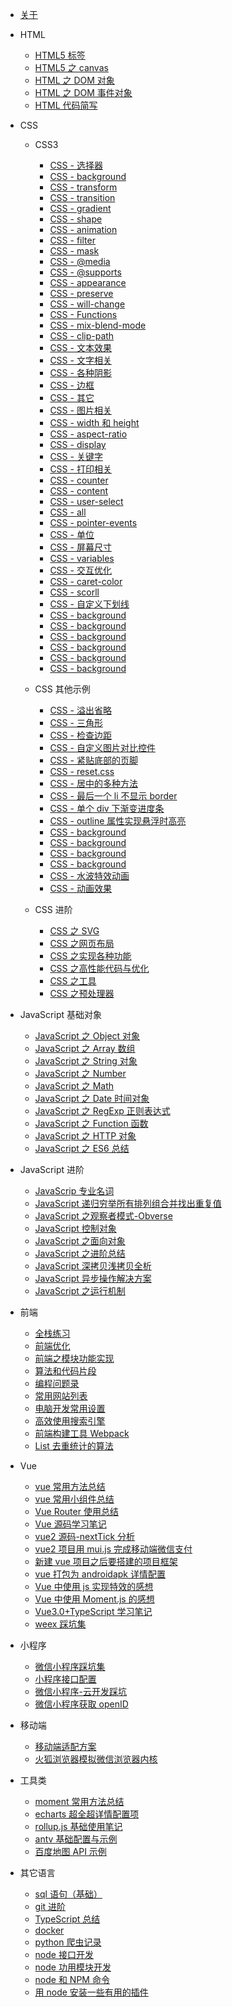 - [关于](/docs/about.md)

- HTML

  - [HTML5 标签](/docs/html/HTML5标签.md)
  - [HTML5 之 canvas](/docs/html/HTML5之canvas.md)
  - [HTML 之 DOM 对象](/docs/html/HTML之DOM对象.md)
  - [HTML 之 DOM 事件对象](/docs/html/HTML之DOM事件对象.md)
  - [HTML 代码简写](</docs/html/HTML代码简写：Emmet(ZenCoding)和Pug语法.md>)

- CSS

  - CSS3

    - [CSS - 选择器](/docs/css/css3/CSS-选择器.md)
    - [CSS - background](/docs/css/css3/CSS-background.md)
    - [CSS - transform](/docs/css/css3/CSS-transform.md)
    - [CSS - transition](/docs/css/css3/CSS-transition.md)
    - [CSS - gradient](/docs/css/css3/CSS-gradient.md)
    - [CSS - shape](/docs/css/css3/CSS-shape.md)
    - [CSS - animation](/docs/css/css3/CSS-animation.md)
    - [CSS - filter](/docs/css/css3/CSS-filter.md)
    - [CSS - mask](/docs/css/css3/CSS-mask.md)
    - [CSS - @media](/docs/css/css3/CSS-@media.md)
    - [CSS - @supports](/docs/css/css3/CSS-@supports.md)
    - [CSS - appearance](/docs/css/css3/CSS-appearance.md)
    - [CSS - preserve](/docs/css/css3/CSS-preserve.md)
    - [CSS - will-change](/docs/css/css3/CSS-will-change.md)
    - [CSS - Functions](/docs/css/css3/CSS-Functions.md)
    - [CSS - mix-blend-mode](/docs/css/css3/CSS-mix-blend-mode.md)
    - [CSS - clip-path](/docs/css/css3/CSS-clip-path.md)
    - [CSS - 文本效果](/docs/css/css3/CSS-文本效果.md)
    - [CSS - 文字相关](/docs/css/css3/CSS-文字相关.md)
    - [CSS - 各种阴影](/docs/css/css3/CSS-各种阴影.md)
    - [CSS - 边框](/docs/css/css3/CSS-边框.md)
    - [CSS - 其它](/docs/css/css3/CSS-其它.md)
    - [CSS - 图片相关](/docs/css/css3/CSS-图片相关.md)
    - [CSS - width 和 height](/docs/css/css3/CSS-width和height.md)
    - [CSS - aspect-ratio](/docs/css/css3/CSS-aspect-ratio.md)
    - [CSS - display](/docs/css/css3/CSS-display.md)
    - [CSS - 关键字](/docs/css/css3/CSS-关键字.md)
    - [CSS - 打印相关](/docs/css/css3/CSS-打印相关.md)
    - [CSS - counter](/docs/css/css3/CSS-counter.md)
    - [CSS - content](/docs/css/css3/CSS-content.md)
    - [CSS - user-select](/docs/css/css3/CSS-user-select.md)
    - [CSS - all](/docs/css/css3/CSS-all.md)
    - [CSS - pointer-events](/docs/css/css3/CSS-pointer-events.md)
    - [CSS - 单位](/docs/css/css3/CSS-单位.md)
    - [CSS - 屏幕尺寸](/docs/css/css3/CSS-屏幕尺寸.md)
    - [CSS - variables](/docs/css/css3/CSS-variables.md)
    - [CSS - 交互优化](/docs/css/css3/CSS-交互优化.md)
    - [CSS - caret-color](/docs/css/css3/CSS-caret-color.md)
    - [CSS - scorll](/docs/css/css3/CSS-scorll.md)
    - [CSS - 自定义下划线](/docs/css/css3/CSS-自定义下划线.md)
    - [CSS - background](/docs/css/css3/CSS-background.md)
    - [CSS - background](/docs/css/css3/CSS-background.md)
    - [CSS - background](/docs/css/css3/CSS-background.md)
    - [CSS - background](/docs/css/css3/CSS-background.md)
    - [CSS - background](/docs/css/css3/CSS-background.md)
    - [CSS - background](/docs/css/css3/CSS-background.md)

  - CSS 其他示例

    - [CSS - 溢出省略](/docs/css/examples/CSS-溢出省略.md)
    - [CSS - 三角形](/docs/css/examples/CSS-三角形.md)
    - [CSS - 检查边距](/docs/css/examples/CSS-检查边距.md)
    - [CSS - 自定义图片对比控件](/docs/css/examples/CSS-自定义图片对比控件.md)
    - [CSS - 紧贴底部的页脚](/docs/css/examples/CSS-紧贴底部的页脚.md)
    - [CSS - reset.css](/docs/css/examples/CSS-reset.css.md)
    - [CSS - 居中的多种方法](/docs/css/examples/CSS-居中的多种方法.md)
    - [CSS - 最后一个 li 不显示 border](/docs/css/examples/CSS-最后一个li不显示border.md)
    - [CSS - 单个 div 下渐变进度条](/docs/css/examples/CSS-单个div下渐变进度条.md)
    - [CSS - outline 属性实现悬浮时高亮](/docs/css/examples/CSS-outline属性实现悬浮时高亮.md)
    - [CSS - background](/docs/css/examples/CSS-background.md)
    - [CSS - background](/docs/css/examples/CSS-background.md)
    - [CSS - background](/docs/css/examples/CSS-background.md)
    - [CSS - background](/docs/css/examples/CSS-background.md)
    - [CSS - 水波特效动画](/docs/css/examples/CSS-水波特效动画.md)
    - [CSS - 动画效果](/docs/css/examples/css-动画效果.md)

  - CSS 进阶

    <!-- - [CSS 之 CSS3 样式](/docs/css/CSS之CSS3样式.md) -->

    - [CSS 之 SVG](/docs/css/CSS之SVG.md)
    - [CSS 之网页布局](/docs/css/CSS之网页布局.md)
    <!-- - [CSS 之进阶总结](/docs/css/CSS之进阶总结.md) -->
    - [CSS 之实现各种功能](/docs/css/CSS之实现各种功能.md)
    - [CSS 之高性能代码与优化](/docs/css/CSS之高性能代码与优化.md)
    - [CSS 之工具](/docs/css/CSS之工具：PostCSS、CSS-in-JS、CSS-Moudles.md)
    - [CSS 之预处理器](</docs/css/CSS之预处理器：Scss(Sass)、Less、stylus.md>)

- JavaScript 基础对象

  - [JavaScript 之 Object 对象](/docs/JavaScript-Object/JavaScript之Object对象.md)
  - [JavaScript 之 Array 数组](/docs/JavaScript-Object/JavaScript之Array数组.md)
  - [JavaScript 之 String 对象](/docs/JavaScript-Object/JavaScript之String对象.md)
  - [JavaScript 之 Number](/docs/JavaScript-Object/JavaScript之Number.md)
  - [JavaScript 之 Math](/docs/JavaScript-Object/JavaScript之Math.md)
  - [JavaScript 之 Date 时间对象](/docs/JavaScript-Object/JavaScript之Date时间对象.md)
  - [JavaScript 之 RegExp 正则表达式](/docs/JavaScript-Object/JavaScript之RegExp正则表达式.md)
  - [JavaScript 之 Function 函数](/docs/JavaScript-Object/JavaScript之Function函数.md)
  - [JavaScript 之 HTTP 对象](/docs/JavaScript-Object/JavaScript之HTTP对象.md)
  - [JavaScript 之 ES6 总结](/docs/JavaScript-Object/JavaScript之ES6总结.md)

- JavaScript 进阶

  - [JavaScrip 专业名词](docs/JavaScript/JavaScrip专业名词.md)
  - [JavaScript 递归穷举所有排列组合并找出重复值](docs/JavaScript/JavaScript递归穷举所有排列组合并找出重复值.md)
  - [JavaScript 之观察者模式-Obverse](/docs/JavaScript/JavaScript之观察者模式-Obverse.md)
  - [JavaScript 控制对象](/docs/JavaScript/JavaScript控制对象.md)
  - [JavaScript 之面向对象](/docs/JavaScript/JavaScript之面向对象.md)
  - [JavaScript 之进阶总结](/docs/JavaScript/JavaScript之进阶总结.md)
  - [JavaScript 深拷贝浅拷贝全析](/docs/JavaScript/JavaScript深拷贝浅拷贝全析.md)
  - [JavaScript 异步操作解决方案](/docs/JavaScript/JavaScript异步操作解决方案.md)
  - [JavaScript 之运行机制](/docs/JavaScript/JavaScript之运行机制.md)

- 前端

  - [全栈练习](/docs/web/全栈练习.md)
  - [前端优化](/docs/web/前端优化方案.md)
  - [前端之模块功能实现](/docs/web/前端之模块功能实现.md)
  - [算法和代码片段](/docs/web/算法和代码片段.md)
  - [编程问题录](/docs/web/编程问题录.md)
  - [常用网站列表](/docs/web/常用网站列表.md)
  - [电脑开发常用设置](/docs/web/电脑开发常用设置.md)
  - [高效使用搜索引擎](/docs/web/高效使用搜索引擎.md)
  - [前端构建工具 Webpack](/docs/web/前端构建工具Webpack.md)
  - [List 去重统计的算法](/docs/web/List去重统计的算法.md)

- Vue

  - [vue 常用方法总结](/docs/vue/vue常用方法总结.md)
  - [vue 常用小组件总结](/docs/vue/vue常用小组件总结.md)
  - [Vue Router 使用总结](/docs/vue/Vue-Router-使用总结.md)
  - [Vue 源码学习笔记](/docs/vue/Vue源码学习笔记.md)
  - [vue2 源码-nextTick 分析](/docs/vue/vue2源码-nextTick分析：MutationObserver和MessageChannel.md)
  - [vue2 项目用 mui.js 完成移动端微信支付](/docs/vue/vue2项目用mui.js完成移动端微信支付.md)
  - [新建 vue 项目之后要搭建的项目框架](/docs/vue/新建vue项目之后要搭建的项目框架.md)
  - [vue 打包为 androidapk 详情配置](/docs/vue/vue打包为android-apk详情配置.md)
  - [Vue 中使用 js 实现特效的感想](/docs/vue/Vue中使用js实现特效的感想.md)
  - [Vue 中使用 Moment.js 的感想](/docs/vue/Vue中使用Moment.js的感想.md)
  - [Vue3.0+TypeScript 学习笔记](/docs/vue/Vue3.0+TypeScript学习笔记.md)
  - [weex 踩坑集](/docs/vue/weex踩坑集.md)

- 小程序

  - [微信小程序踩坑集](/docs/mp.weixin/微信小程序踩坑集.md)
  - [小程序接口配置](/docs/mp.weixin/小程序接口配置.md)
  - [微信小程序-云开发踩坑](/docs/mp.weixin/微信小程序-云开发踩坑.md)
  - [微信小程序获取 openID](/docs/mp.weixin/微信小程序获取openID（纯前端）.md)

- 移动端

  - [移动端适配方案](/docs/mobile/移动端适配方案.md)
  - [火狐浏览器模拟微信浏览器内核](/docs/mobile/火狐浏览器模拟微信浏览器内核.md)

- 工具类

  - [moment 常用方法总结](/docs/tool/moment常用方法总结.md)
  - [echarts 超全超详情配置项](/docs/tool/echarts超全超详情配置项.md)
  - [rollup.js 基础使用笔记](/docs/tool/rollup.js基础使用笔记.md)
  - [antv 基础配置与示例](/docs/tool/antv基础配置与示例.md)
  - [百度地图 API 示例](/docs/tool/百度地图API示例.md)

- 其它语言
  - [sql 语句（基础）](/docs/other-program/sql语句（基础）.md)
  - [git 进阶](/docs/other-program/git进阶.md)
  - [TypeScript 总结](/docs/other-program/TypeScript总结.md)
  - [docker](/docs/other-program/docker.md)
  - [python 爬虫记录](/docs/other-program/python爬虫记录.md)
  - [node 接口开发](/docs/other-program/node接口开发.md)
  - [node 功用模块开发](/docs/other-program/node功用模块开发.md)
  - [node 和 NPM 命令](/docs/other-program/node和NPM命令.md)
  - [用 node 安装一些有用的插件](/docs/other-program/用node安装一些有用的插件.md)
